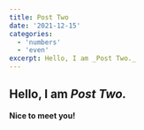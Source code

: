 ```yaml
---
title: Post Two
date: '2021-12-15'
categories:
  - 'numbers'
  - 'even'
excerpt: Hello, I am _Post Two._
---
```


## Hello, I am _Post Two._

**Nice to meet you!**
